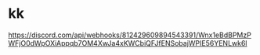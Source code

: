 # kk
https://discord.com/api/webhooks/812429609894543391/Wnx1eBdBPMzPWFjO0dWpOXiAppqb7OM4XwJa4xKWCbiQFJfENSobajWPIE56YENLwk6l
